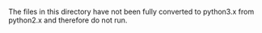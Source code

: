 The files in this directory have not been fully converted to python3.x
from python2.x and therefore do not run.
